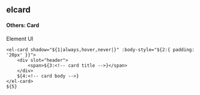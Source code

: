 ## elcard
#### Others: Card
Element UI <el-card>
```
<el-card shadow="${1|always,hover,never|}" :body-style="${2:{ padding: '20px' }}">
	<div slot="header">
		<span>${3:<!-- card title -->}</span>
	</div>
	${4:<!-- card body -->}
</el-card>
${5}
```